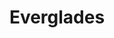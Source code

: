 ---
unit_code: "EVER"
unit_name: "Everglades NP"
unit_type: "National Park"
nps_region: "Southeast"
scalerank: 7
note: "null"
name: "Everglades"
featureclass: "National Park Service"
geojson: >-
  {"type":"Feature","properties":{},"geometry":{"type":"Polygon","coordinates":[[[-81.089599609375,25.347981770833343],[-81.07389322916667,25.34549967447917],[-81.074951171875,25.34269205729167],[-81.1103515625,25.3447265625],[-81.11763509114584,25.346923828125],[-81.114501953125,25.35172526041667],[-81.10847981770834,25.3544921875],[-81.089599609375,25.347981770833343]]]}}
number: 69
title: "Everglades"
---